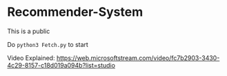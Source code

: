 # Recommender-System
This is a public

Do `python3 Fetch.py` to start

Video Explained:
https://web.microsoftstream.com/video/fc7b2903-3430-4c29-8157-c18d019a094b?list=studio

